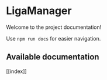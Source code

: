 # LigaManager

Welcome to the project documentation!

Use `npm run docs` for easier navigation.

## Available documentation

[[index]]

